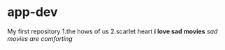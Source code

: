 # app-dev
My first repository
1.the hows of us
2.scarlet heart
**i love sad movies**
*sad movies are comforting*
